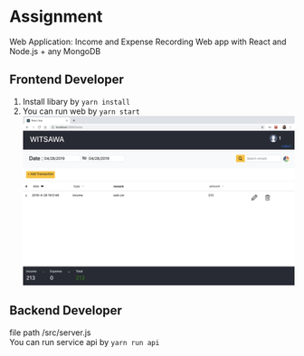# Assignment

Web Application: Income and Expense Recording
Web app with React and Node.js + any MongoDB

## Frontend Developer

1. Install libary by `yarn install`
2. You can run web by `yarn start`
![](Screenshot/Screenshot.png)

## Backend Developer

file path /src/server.js<br>
You can run service api by `yarn run api`


